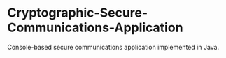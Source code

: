 # Cryptographic-Secure-Communications-Application
Console-based secure communications application implemented in Java. 
